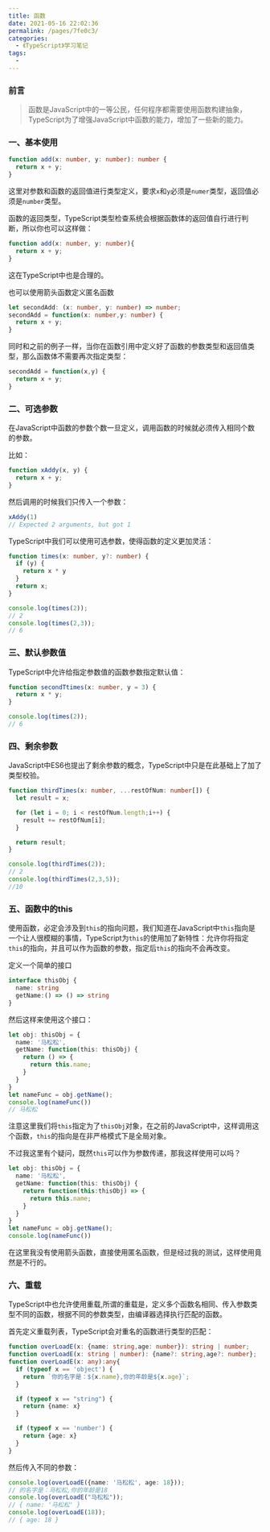 ```yaml
---
title: 函数
date: 2021-05-16 22:02:36
permalink: /pages/7fe0c3/
categories:
  - 《TypeScript》学习笔记
tags:
  - 
---
```

### 前言

> 函数是JavaScript中的一等公民，任何程序都需要使用函数构建抽象，TypeScript为了增强JavaScript中函数的能力，增加了一些新的能力。

### 一、基本使用

```typescript
function add(x: number, y: number): number {
  return x + y;
}
```

这里对参数和函数的返回值进行类型定义，要求`x`和`y`必须是`numer`类型，返回值必须是`number`类型。

函数的返回类型，TypeScript类型检查系统会根据函数体的返回值自行进行判断，所以你也可以这样做：

```typescript
function add(x: number, y: number){
  return x + y;
}
```

这在TypeScript中也是合理的。

也可以使用箭头函数定义匿名函数

```typescript
let secondAdd: (x: number, y: number) => number;
secondAdd = function(x: number,y: number) {
  return x + y;
}
```

同时和之前的例子一样，当你在函数引用中定义好了函数的参数类型和返回值类型，那么函数体不需要再次指定类型：

```typescript
secondAdd = function(x,y) {
  return x + y;
}
```

### 二、可选参数

在JavaScript中函数的参数个数一旦定义，调用函数的时候就必须传入相同个数的参数。

比如：

```javascript
function xAddy(x, y) {
  return x + y;
}
```

然后调用的时候我们只传入一个参数：

```javascript
xAddy(1) 
// Expected 2 arguments, but got 1
```

TypeScript中我们可以使用可选参数，使得函数的定义更加灵活：

```typescript
function times(x: number, y?: number) {
  if (y) {
    return x * y
  }
  return x;
}

console.log(times(2));
// 2
console.log(times(2,3));
// 6
```

### 三、默认参数值

TypeScript中允许给指定参数值的函数参数指定默认值：

```typescript
function secondTtimes(x: number, y = 3) {
  return x * y;
}

console.log(times(2));
// 6
```

### 四、剩余参数

JavaScript中ES6也提出了剩余参数的概念，TypeScript中只是在此基础上了加了类型校验。

```typescript
function thirdTimes(x: number, ...restOfNum: number[]) {
  let result = x;

  for (let i = 0; i < restOfNum.length;i++) {
    result += restOfNum[i];
  }

  return result;
}

console.log(thirdTimes(2));
// 2
console.log(thirdTimes(2,3,5));
//10
```

### 五、函数中的this

使用函数，必定会涉及到`this`的指向问题，我们知道在JavaScript中`this`指向是一个让人很模糊的事情，TypeScript为`this`的使用加了新特性：允许你将指定`this`的指向，并且可以作为函数的参数，指定后`this`的指向不会再改变。

定义一个简单的接口

```typescript
interface thisObj {
  name: string
  getName:() => () => string
}
```

然后这样来使用这个接口：

```typescript
let obj: thisObj = {
  name: '马松松',
  getName: function(this: thisObj) {
    return () => {      
      return this.name;
    }
  }
}
let nameFunc = obj.getName();
console.log(nameFunc())
// 马松松
```

注意这里我们将`this`指定为了`thisObj`对象，在之前的JavaScript中，这样调用这个函数，`this`的指向是在非严格模式下是全局对象。

不过我这里有个疑问，既然`this`可以作为参数传递，那我这样使用可以吗？

```typescript
let obj: thisObj = {
  name: '马松松',
  getName: function(this: thisObj) {
    return function(this:thisObj) => {      
      return this.name;
    }
  }
}
let nameFunc = obj.getName();
console.log(nameFunc())
```

在这里我没有使用箭头函数，直接使用匿名函数，但是经过我的测试，这样使用竟然是不行的。

### 六、重载

TypeScript中也允许使用重载,所谓的重载是，定义多个函数名相同、传入参数类型不同的函数，根据不同的参数类型，由编译器选择执行匹配的函数。

首先定义重载列表，TypeScript会对重名的函数进行类型的匹配：

```typescript
function overLoadE(x: {name: string,age: number}): string | number;
function overLoadE(x: string | number): {name?: string,age?: number};
function overLoadE(x: any):any{
  if (typeof x == 'object') {
    return `你的名字是：${x.name},你的年龄是${x.age}`;
  }

  if (typeof x == "string") {
    return {name: x}
  }

  if (typeof x == 'number') {
    return {age: x}
  }
}
```

然后传入不同的参数：

```typescript
console.log(overLoadE({name: '马松松', age: 18}));
// 的名字是：马松松,你的年龄是18
console.log(overLoadE("马松松"));
// { name: '马松松' }
console.log(overLoadE(18));
// { age: 18 }
```
